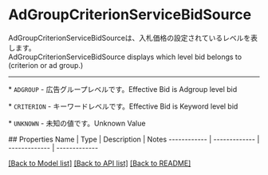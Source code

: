 # AdGroupCriterionServiceBidSource

<div lang=\"ja\">AdGroupCriterionServiceBidSourceは、入札価格の設定されているレベルを表します。</div> <div lang=\"en\">AdGroupCriterionServiceBidSource displays which level bid belongs to (criterion or ad group.)</div> <hr> <p>* <code>ADGROUP</code> - <span lang=\"ja\">広告グループレベルです。</span><span lang=\"en\">Effective Bid is Adgroup level bid</span></p> <p>* <code>CRITERION</code> - <span lang=\"ja\">キーワードレベルです。</span><span lang=\"en\">Effective Bid is Keyword level bid</span></p> <p>* <code>UNKNOWN</code> - <span lang=\"ja\">未知の値です。</span><span lang=\"en\">Unknown Value</span></p> 
## Properties
Name | Type | Description | Notes
------------ | ------------- | ------------- | -------------

[[Back to Model list]](../README.md#documentation-for-models) [[Back to API list]](../README.md#documentation-for-api-endpoints) [[Back to README]](../README.md)


